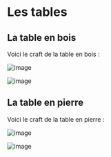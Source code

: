 # Les tables

## La table en bois
Voici le craft de la table en bois :


![image](https://github.com/user-attachments/assets/ee9f4af4-44e3-4340-b4d9-dc480eb1a25d)

![image](https://github.com/user-attachments/assets/d0b1a66e-c9de-4c0e-9ada-94f614a95169)


## La table en pierre
Voici le craft de la table en pierre :


![image](https://github.com/user-attachments/assets/27ed628c-ac2a-4139-80a2-819b7150b1cb)

![image](https://github.com/user-attachments/assets/7ab30f71-0fcb-4f27-a586-c8c0ec43c32e)
